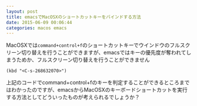 ```yaml
---
layout: post
title: emacsでMacOSXのショートカットキーをバインドする方法
date: 2015-06-09 00:06:44
categories: macos emacs
---
```

<p>MacOSXでは<code>command+control+f</code>のショートカットキーでウインドウのフルスクリーン切り替えを行うことができますが、emacsではキーの優先度が奪われてしまうためか、フルスクリーン切り替えを行うことができません</p>

<pre><code>(kbd "&lt;C-s-268632070&gt;")
</code></pre>

<p>上記のコードでcommand+control+fのキーを判定することができるところまではわかったのですが、emacsからMacOSXのキーボードショートカットを実行する方法としてどういったものが考えられるでしょうか？</p>
